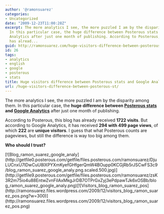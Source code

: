 ```yaml
---
author: '@ramonsuarez'
categories:
- Uncategorized
date: "2009-12-23T11:00:28Z"
excerpt: The more analytics I see, the more puzzled I am by the disparity among them.
  In this particular case, the huge difference between Posterous stats and Google
  Analytics after just one month of publishing. According to Posterous, this blog
  has alread...
guid: http://ramonsuarez.com/huge-visitors-difference-between-posterous-st
id: 26
tags:
- analytics
- english
- google
- posterous
- stats
title: Huge visitors difference between Posterous stats and Google Analytics
url: /huge-visitors-difference-between-posterous-st/
---
```


The more analytics I see, the more puzzled I am by the disparity among them. In this particular case, the **huge difference between [Posterous stats](http://posterous.com/ "Posterous, dead easy blogging") and [Google Analytics](http://analytics.google.com/ "Google Analytics free site statistics")** after just one month of publishing.

According to Posterous, this blog has already received **1722 visits**. But according to Google Analytics, it has received **294 with 499 page views**, of which **222** are **unique visitors**. I guess that what Posterous counts are pageviews, but still the difference is way too big among them.

**Who should I trust?**

<div class="p_embed p_image_embed">[![Blog_ramon_suarez_google_analy](http://getfile0.posterous.com/getfile/files.posterous.com/ramonsuarez/DjuLUCnxU7lDwCuU8IXPYXmKyefGHfgerQmW4BOupp0KCGjRb5rJSCwFS3c9/blog_ramon_suarez_google_analy.png.scaled.500.jpg)](http://getfile9.posterous.com/getfile/files.posterous.com/ramonsuarez/zsK3R2m75io4u88EntwZvnFilAxMkgJrDB7OTPrGxZyj3ePdpawTJk6xOSBb/blog_ramon_suarez_google_analy.png)[![Visitors_blog_ramon_suarez_pos](http://ramonsuarez.files.wordpress.com/2009/12/visitors_blog_ramon_suarez_pos.png?w=300)](http://ramonsuarez.files.wordpress.com/2009/12/visitors_blog_ramon_suarez_pos.png)</div>